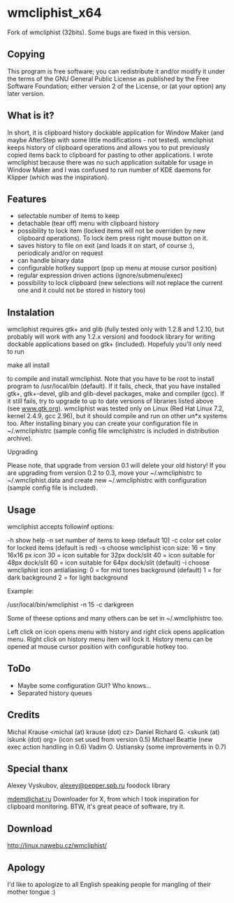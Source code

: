 wmcliphist_x64
==============

Fork of wmcliphist (32bits). Some bugs are fixed in this version.

Copying
-------

This program is free software; you can redistribute it and/or modify it
under the terms of the GNU General Public License as published by the
Free Software Foundation; either version 2 of the License, or (at your
option) any later version.


What is it?
-----------

In short, it is clipboard history dockable application for Window Maker
(and maybe AfterStep with some little modifications - not tested).
wmcliphist keeps history of clipboard operations and allows you to put
previously copied items back to clipboard for pasting to other
applications. I wrote wmcliphist because there was no such application
suitable for usage in Window Maker and I was confused to run number of
KDE daemons for Klipper (which was the inspiration).


Features
--------

  * selectable number of items to keep
  * detachable (tear off) menu with clipboard history
  * possibility to lock item (locked items will not be overriden by new
    clipboard operations). To lock item press right mouse button on it.
  * saves history to file on exit (and loads it on start, of course :),
    periodicaly and/or on request
  * can handle binary data
  * configurable hotkey support (pop up menu at mouse cursor position)
  * regular expression driven actions (ignore/submenu/exec)
  * possibility to lock clipboard (new selections will not replace the
    current one and it could not be stored in history too)


Instalation
-----------

wmcliphist requires gtk+ and glib (fully tested only with 1.2.8 and
1.2.10, but probably will work with any 1.2.x version) and foodock
library for writing dockable applications based on gtk+ (included).
Hopefuly you'll only need to run

make all install

to compile and install wmcliphist. Note that you have to be root to
install program to /usr/local/bin (default). If it fails, check, that
you have installed gtk+, gtk+-devel, glib and glib-devel packages, make
and compiler (gcc). If it still fails, try to upgrade to up to date
versions of libraries listed above (see www.gtk.org).
wmcliphist was tested only on Linux (Red Hat Linux 7.2, kernel 2.4.9,
gcc 2.96), but it should compile and run on other un*x systems too.
After installing binary you can create your configuration file in
~/.wmcliphistrc (sample config file wmcliphistrc is included in
distribution archive).

Upgrading

Please note, that upgrade from version 0.1 will delete your old history!
If you are upgrading from version 0.2 to 0.3, move your ~/.wmcliphistrc
to ~/.wmcliphist.data and create new ~/.wmcliphistrc with configuration
(sample config file is included).


Usage
-----

wmcliphist accepts followinf options:

-h         show help
-n <num>   set number of items to keep (default 10)
-c color   set color for locked items (default is red)
-s <size>  choose wmcliphist icon size:
           16 = tiny 16x16 px icon
           30 = icon suitable for 32px dock/slit
           40 = icon suitable for 48px dock/slit
           60 = icon suitable for 64px dock/slit (default)
-i <num>   choose wmcliphist icon antialiasing:
           0 = for mid tones background (default)
           1 = for dark background
           2 = for light background

Example:

/usr/local/bin/wmcliphist -n 15 -c darkgreen

Some of theese options and many others can be set in ~/.wmcliphistrc too.

Left click on icon opens menu with history and right click opens
application menu. Right click on history menu item will lock it.
History menu can be opened at mouse cursor position with configurable
hotkey too.


ToDo
----

  * Maybe some configuration GUI? Who knows...
  * Separated history queues


Credits
-------

Michal Krause <michal (at) krause (dot) cz>
Daniel Richard G. <skunk (at) iskunk (dot) org> (icon set used from version 0.5)
Michael Beattie (new exec action handling in 0.6)
Vadim O. Ustiansky (some improvements in 0.7)


Special thanx
-------------

Alexey Vyskubov, <alexey@pepper.spb.ru>
foodock library

<mdem@chat.ru>
Downloader for X, from which I took inspiration for clipboard
monitoring. BTW, it's great peace of software, try it.


Download
--------

http://linux.nawebu.cz/wmcliphist/


Apology
-------

I'd like to apologize to all English speaking people for mangling of
their mother tongue :)
